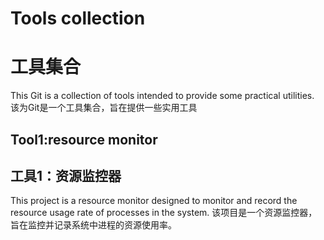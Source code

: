 # Tools collection
# 工具集合
This Git is a collection of tools intended to provide some practical utilities.
该为Git是一个工具集合，旨在提供一些实用工具


## Tool1:resource monitor
## 工具1：资源监控器
This project is a resource monitor designed to monitor and record the resource usage rate of processes in the system.
该项目是一个资源监控器，旨在监控并记录系统中进程的资源使用率。